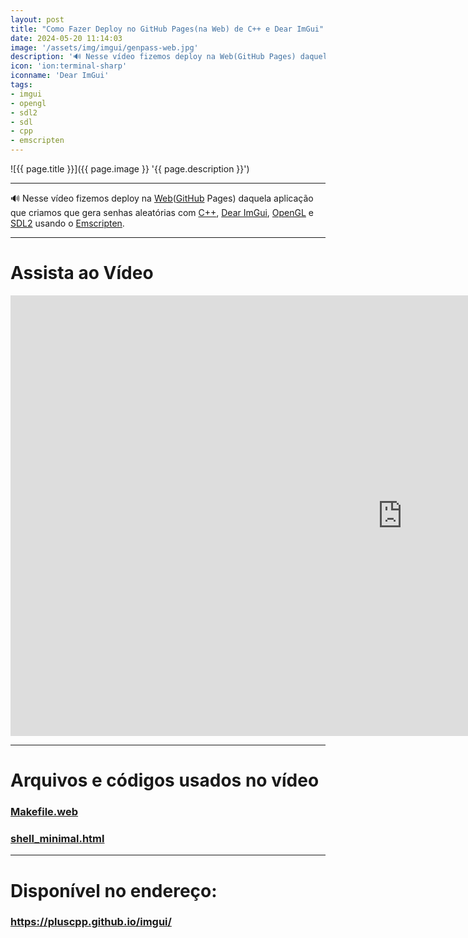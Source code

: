 ```yaml
---
layout: post
title: "Como Fazer Deploy no GitHub Pages(na Web) de C++ e Dear ImGui"
date: 2024-05-20 11:14:03
image: '/assets/img/imgui/genpass-web.jpg'
description: '🔊 Nesse vídeo fizemos deploy na Web(GitHub Pages) daquela aplicação que criamos que gera senhas aleatórias com C++, Dear ImGui, OpenGL e SDL2 usando o Emscripten.'
icon: 'ion:terminal-sharp'
iconname: 'Dear ImGui'
tags:
- imgui
- opengl
- sdl2
- sdl
- cpp
- emscripten
---
```


![{{ page.title }}]({{ page.image }} '{{ page.description }}')

---

🔊 Nesse vídeo fizemos deploy na [Web](https://terminalroot.com.br/tags#web)([GitHub](https://terminalroot.com.br/tags#github) Pages) daquela aplicação que criamos que gera senhas aleatórias com [C++](https://terminalroot.com.br/tags#cpp), [Dear ImGui](https://terminalroot.com.br/tags#imgui), [OpenGL](https://terminalroot.com.br/tags#OpenGL) e [SDL2](https://terminalroot.com.br/tags#sdl2) usando o [Emscripten](emscripten).

---

# Assista ao Vídeo

<iframe width="1253" height="705" src="https://www.youtube.com/embed/qheg4FDa_v4" title="YouTube video player" frameborder="0" allow="accelerometer; autoplay; clipboard-write; encrypted-media; gyroscope; picture-in-picture" allowfullscreen></iframe>

---

# Arquivos e códigos usados no vídeo

### [Makefile.web](https://github.com/terroo/genpass/blob/main/Makefile.web)
### [shell_minimal.html](https://github.com/terroo/genpass/blob/main/shell_minimal.html)

---

# Disponível no endereço:
### <https://pluscpp.github.io/imgui/>


